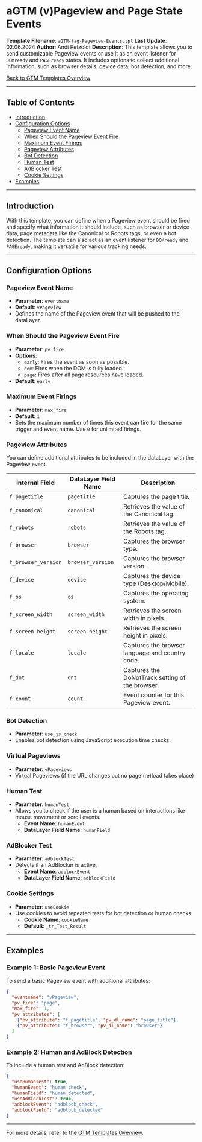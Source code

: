 # aGTM (v)Pageview and Page State Events

**Template Filename**: `aGTM-tag-Pageview-Events.tpl`
**Last Update**: 02.06.2024
**Author**: Andi Petzoldt
**Description**: This template allows you to send customizable Pageview events or use it as an event listener for `DOMready` and `PAGEready` states. It includes options to collect additional information, such as browser details, device data, bot detection, and more.

[Back to GTM Templates Overview](../../README-gtm-templates.md)

---

## Table of Contents
- [Introduction](#introduction)
- [Configuration Options](#configuration-options)
  - [Pageview Event Name](#pageview-event-name)
  - [When Should the Pageview Event Fire](#when-should-the-pageview-event-fire)
  - [Maximum Event Firings](#maximum-event-firings)
  - [Pageview Attributes](#pageview-attributes)
  - [Bot Detection](#bot-detection)
  - [Human Test](#human-test)
  - [AdBlocker Test](#adblocker-test)
  - [Cookie Settings](#cookie-settings)
- [Examples](#examples)

---

## Introduction

With this template, you can define when a Pageview event should be fired and specify what information it should include, such as browser or device data, page metadata like the Canonical or Robots tags, or even a bot detection. The template can also act as an event listener for `DOMready` and `PAGEready`, making it versatile for various tracking needs.

---

## Configuration Options

### Pageview Event Name
- **Parameter**: `eventname`
- **Default**: `vPageview`
- Defines the name of the Pageview event that will be pushed to the dataLayer.

### When Should the Pageview Event Fire
- **Parameter**: `pv_fire`
- **Options**:
  - `early`: Fires the event as soon as possible.
  - `dom`: Fires when the DOM is fully loaded.
  - `page`: Fires after all page resources have loaded.
- **Default**: `early`

### Maximum Event Firings
- **Parameter**: `max_fire`
- **Default**: `1`
- Sets the maximum number of times this event can fire for the same trigger and event name. Use `0` for unlimited firings.

### Pageview Attributes
You can define additional attributes to be included in the dataLayer with the Pageview event.

| Internal Field           | DataLayer Field Name | Description                                      |
|--------------------------|----------------------|--------------------------------------------------|
| `f_pagetitle`            | `pagetitle`          | Captures the page title.                         |
| `f_canonical`            | `canonical`          | Retrieves the value of the Canonical tag.        |
| `f_robots`               | `robots`             | Retrieves the value of the Robots tag.           |
| `f_browser`              | `browser`            | Captures the browser type.                       |
| `f_browser_version`      | `browser_version`    | Captures the browser version.                    |
| `f_device`               | `device`             | Captures the device type (Desktop/Mobile).       |
| `f_os`                   | `os`                 | Captures the operating system.                   |
| `f_screen_width`         | `screen_width`       | Retrieves the screen width in pixels.            |
| `f_screen_height`        | `screen_height`      | Retrieves the screen height in pixels.           |
| `f_locale`               | `locale`             | Captures the browser language and country code.  |
| `f_dnt`                  | `dnt`                | Captures the DoNotTrack setting of the browser.  |
| `f_count`                | `count`              | Event counter for this Pageview event.           |

### Bot Detection
- **Parameter**: `use_js_check`
- Enables bot detection using JavaScript execution time checks.

### Virtual Pageviews
- **Parameter**: `vPageviews`
- Virtual Pageviews (if the URL changes but no page (re)load takes place)

### Human Test
- **Parameter**: `humanTest`
- Allows you to check if the user is a human based on interactions like mouse movement or scroll events.
  - **Event Name**: `humanEvent`
  - **DataLayer Field Name**: `humanField`

### AdBlocker Test
- **Parameter**: `adblockTest`
- Detects if an AdBlocker is active.
  - **Event Name**: `adblockEvent`
  - **DataLayer Field Name**: `adblockField`

### Cookie Settings
- **Parameter**: `useCookie`
- Use cookies to avoid repeated tests for bot detection or human checks.
  - **Cookie Name**: `cookieName`
  - **Default**: `_tr_Test_Result`

---

## Examples

### Example 1: Basic Pageview Event
To send a basic Pageview event with additional attributes:

```json
{
  "eventname": "vPageview",
  "pv_fire": "page",
  "max_fire": 1,
  "pv_attributes": [
    {"pv_attribute": "f_pagetitle", "pv_dl_name": "page_title"},
    {"pv_attribute": "f_browser", "pv_dl_name": "browser"}
  ]
}
```

### Example 2: Human and AdBlock Detection
To include a human test and AdBlock detection:

```json
{
  "useHumanTest": true,
  "humanEvent": "human_check",
  "humanField": "human_detected",
  "useAdBlockTest": true,
  "adblockEvent": "adblock_check",
  "adblockField": "adblock_detected"
}
```

---

For more details, refer to the [GTM Templates Overview](../README-gtm-templates.md).
